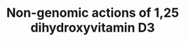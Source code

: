 ---
annotations:
- id: PW:0001013
  parent: signaling pathway
  type: Pathway Ontology
  value: vitamin D signaling pathway
- id: PW:0000003
  parent: signaling pathway
  type: Pathway Ontology
  value: signaling pathway
authors:
- Susan
- MaintBot
- DeSl
citedin:
- link: PMC7756074
description: The pathway summarizes the knowlegde on the non-genomic actions of the
  hormonally active form of vitamin D, 1,25 dihydroxyvitamin D3. It is based the pathway
  figure published by Hii and Ferrante (Nutrients, 2016).
last-edited: 2019-09-17
ndex: d08bcff0-8b6a-11eb-9e72-0ac135e8bacf
organisms:
- Homo sapiens
redirect_from:
- /index.php/Pathway:WP4341
- /instance/WP4341
- /instance/WP4341_rr122900
revision: r122900
schema-jsonld:
- '@context': https://schema.org/
  '@id': https://wikipathways.github.io/pathways/WP4341.html
  '@type': Dataset
  creator:
    '@type': Organization
    name: WikiPathways
  description: The pathway summarizes the knowlegde on the non-genomic actions of
    the hormonally active form of vitamin D, 1,25 dihydroxyvitamin D3. It is based
    the pathway figure published by Hii and Ferrante (Nutrients, 2016).
  keywords:
  - 1,25D
  - 25D
  - AA
  - AKT1
  - AKT2
  - AKT3
  - CAMP
  - CCL2
  - CD40
  - CD40LG
  - CXCL8
  - CYP24A1
  - CYP27B1
  - CaMK2A
  - CaMK2B
  - CaMK2D
  - CaMK2G
  - Caveolin-1
  - DAG
  - DEFB4A
  - ETS1
  - HRAS
  - IFI27L
  - IFI44L
  - IFN alpha
  - IFN gamma
  - IFNR alpha
  - IFNR gamma 1
  - IFNR gamma 2
  - IKK2
  - IL-6
  - ISG15
  - JAK1
  - KRAS
  - MAPK1
  - MAPK11
  - MAPK12
  - MAPK13
  - MAPK14
  - MAPK3
  - MAPK7
  - MAPK8
  - MAPK9
  - MED1
  - NFKB1
  - NFKB2
  - NOD2
  - NRAS
  - OAS1
  - OAS2
  - OAS3
  - PIK3C2A
  - PIK3C2B
  - PIK3C2G
  - PIK3C3
  - PIK3CA
  - PIK3CB
  - PIK3CD
  - PIK3CG
  - PIK3R1
  - PIK3R2
  - PIK3R3
  - PIK3R4
  - PIK3R5
  - PKC zeta
  - PLA2
  - PLCB1
  - PLCB2
  - PLCB3
  - PLCB4
  - PLCD1
  - PLCD3
  - PLCD4
  - PLCE1
  - PLCG1
  - PLCG2
  - PMA
  - PRKCA
  - PRKCB
  - PRKCD
  - PRKCE
  - PRKCG
  - PRKCH
  - PRKCQ
  - RELB
  - RSAD2
  - RXRA
  - RXRB
  - RXRG
  - SP1
  - SP3
  - STAT1
  - STAT2
  - TLR2
  - TLR4
  - TLR8
  - TNF
  - TNFR1
  - TYK2
  - VDR
  - VDRm/n
  - VDRn
  - cJUN
  license: CC0
  name: Non-genomic actions of 1,25 dihydroxyvitamin D3
seo: CreativeWork
title: Non-genomic actions of 1,25 dihydroxyvitamin D3
wpid: WP4341
---